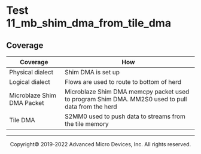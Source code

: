 # Test 11_mb_shim_dma_from_tile_dma

## Coverage

| Coverage | How |
| -------- | --- |
| Physical dialect | Shim DMA is set up |
| Logical dialect  | Flows are used to route to bottom of herd |
| Microblaze Shim DMA Packet| Microblaze Shim DMA memcpy packet used to program Shim DMA. MM2S0 used to pull data from the herd |
| Tile DMA | S2MM0 used to push data to streams from the tile memory | 

-----

<p align="center">Copyright&copy; 2019-2022 Advanced Micro Devices, Inc. All rights reserved.</p>